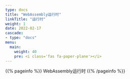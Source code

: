 ```yaml
---
type: docs
title: "WebAssembly运行时"
linkTitle: "运行时"
weight: 1
date: 2022-02-17
cascade:
- type: "docs"
menu:
  main:
    weight: 40
    pre: <i class='fas fa-paper-plane'></i>
---
```


{{% pageinfo %}}
WebAssembly运行时
{{% /pageinfo %}}

